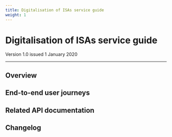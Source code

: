 ```yaml
---
title: Digitalisation of ISAs service guide
weight: 1
---
```


# Digitalisation of ISAs service guide

Version 1.0 issued 1 January 2020
***

## Overview

## End-to-end user journeys

## Related API documentation

## Changelog
